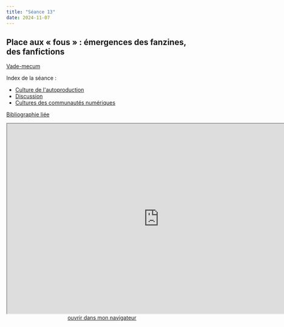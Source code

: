 ```yaml
--- 
title: "Séance 13"
date: 2024-11-07
---
```


## Place aux « fous » : émergences des fanzines, des fanfictions


[Vade-mecum](https://mmellet.github.io/ELD718/doc/13.pdf)

Index de la séance : 

- [Culture de l'autoproduction](https://mmellet.github.io/ELD718/slides/Seance-13.html#/1)
- [Discussion](https://mmellet.github.io/ELD718/slides/Seance-13.html#/2)
- [Cultures des communautés numériques](https://mmellet.github.io/ELD718/slides/Seance-13.html#/3)

[Bibliographie liée](https://www.zotero.org/groups/5435201/eld-/collections/CXGUVDUZ)

<iframe src="https://mmellet.github.io/ELD718/slides/Seance-13.html" title="description"  height="500" width="800" allowfullscreen="allowfullscreen"></iframe>

<div style="text-align:center">
<a href="https://mmellet.github.io/ELD718/slides/Seance-13.html" target="_blank">ouvrir dans mon navigateur</a>
</div>

